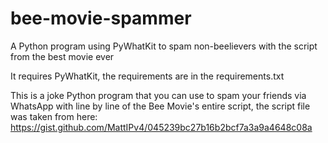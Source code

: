 # bee-movie-spammer
A Python program using PyWhatKit  to spam non-beelievers with the script from the best movie ever

It requires PyWhatKit, the requirements are in the requirements.txt

This is a joke Python program that you can use to spam your friends via WhatsApp with line by line of the Bee Movie's entire script, the script file was taken from here: https://gist.github.com/MattIPv4/045239bc27b16b2bcf7a3a9a4648c08a
